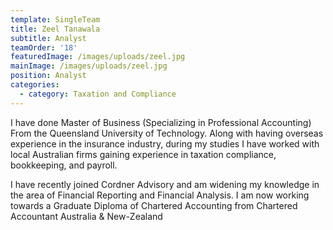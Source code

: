 ```yaml
---
template: SingleTeam
title: Zeel Tanawala
subtitle: Analyst
teamOrder: '18'
featuredImage: /images/uploads/zeel.jpg
mainImage: /images/uploads/zeel.jpg
position: Analyst
categories:
  - category: Taxation and Compliance
---
```

I have done Master of Business (Specializing in Professional Accounting) From the Queensland University of Technology. Along with having overseas experience in the insurance industry, during my studies I have worked with local Australian firms gaining experience in taxation compliance, bookkeeping, and payroll. 

I have recently joined Cordner Advisory and am widening my knowledge in the area of Financial Reporting and Financial Analysis. I am now working towards a Graduate Diploma of Chartered Accounting from Chartered Accountant Australia & New-Zealand
